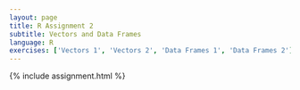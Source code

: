 ```yaml
---
layout: page
title: R Assignment 2
subtitle: Vectors and Data Frames
language: R
exercises: ['Vectors 1', 'Vectors 2', 'Data Frames 1', 'Data Frames 2']
---
```


{% include assignment.html %}
